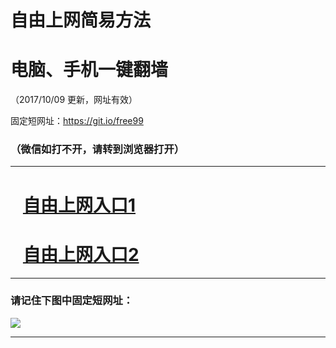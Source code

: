 ﻿# 自由上网简易方法

# 电脑、手机一键翻墙

（2017/10/09 更新，网址有效）

固定短网址：https://git.io/free99

### （微信如打不开，请转到浏览器打开）


***





# &nbsp;&nbsp; <a href="http://ft2347323811.fwq-tz-1001.info/fwqtz01.html?t=10090013038 " target="_blank">自由上网入口1</a>
# &nbsp;&nbsp; <a href="http://ft725314041.fwq-tz-1002.info/fwqtz02.html?t=10090014150 " target="_blank">自由上网入口2</a>
***

### 请记住下图中固定短网址：

<img src="https://s3-us-west-2.amazonaws.com/fwq-1001/yjfq-20170905okok.png" /> 


***

